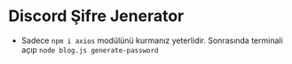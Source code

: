 # Discord Şifre Jenerator

- Sadece ``npm i axios`` modülünü kurmanız yeterlidir. Sonrasında terminali açıp ``node blog.js generate-password``
